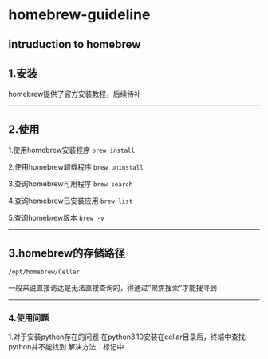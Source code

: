 # homebrew-guideline
intruduction to homebrew
---
## 1.安装
homebrew提供了官方安装教程，后续待补

---
## 2.使用
1.使用homebrew安装程序
`brew install`

2.使用homebrew卸载程序
`brew uninstall`

3.查询homebrew可用程序
`brew search`

4.查询homebrew已安装应用
`brew list`

5.查询homebrew版本
`brew -v`

---
## 3.homebrew的存储路径
`/opt/homebrew/Cellar`

一般来说直接访达是无法直接查询的，得通过“聚焦搜索”才能搜寻到

---
### 4.使用问题
1.对于安装python存在的问题
在python3.10安装在cellar目录后，终端中查找python并不能找到
解决方法：标记中
